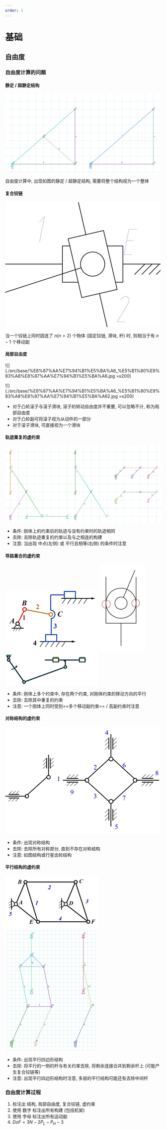 ```yaml
---
order: 1
---
```


# 基础

## 自由度
### 自由度计算的问题
#### 静定 / 超静定结构
![](./src/base/%E8%87%AA%E7%94%B1%E5%BA%A6_%E8%B6%85%E9%9D%99%E5%AE%9A%E7%BB%93%E6%9E%84.jpg)

自由度计算中, 出现如图的静定 / 超静定结构, 需要将整个结构视为一个整体

#### 复合铰链
![](./src/base/%E8%87%AA%E7%94%B1%E5%BA%A6_%E5%A4%8D%E5%90%88%E9%93%B0%E9%93%BE.jpg )

当一个铰链上同时固连了 $n(n>2)$ 个物体 (固定铰链, 滑块, 杆) 时, 则相当于有 $n-1$ 个移动副

#### 局部自由度
![](./src/base/%E8%87%AA%E7%94%B1%E5%BA%A6_%E5%B1%80%E9%83%A8%E8%87%AA%E7%94%B1%E5%BA%A6.jpg =x200) 

![](./src/base/%E8%87%AA%E7%94%B1%E5%BA%A6_%E5%B1%80%E9%83%A8%E8%87%AA%E7%94%B1%E5%BA%A62.jpg =x200)

* 对于凸轮滚子与滚子滑块, 滚子的转动自由度并不重要, 可以忽略不计, 称为局部自由度
* 对于凸轮副可将滚子视为从动件的一部分
* 对于滚子滑块, 可直接视为一个滑块

#### 轨迹重复的虚约束
![](./src/base/%E8%87%AA%E7%94%B1%E5%BA%A6_%E8%99%9A%E7%BA%A6%E6%9D%9F_%E8%BD%A8%E8%BF%B9%E9%87%8D%E5%A4%8D.jpg)

* 条件: 刚体上的约束后的轨迹与没有约束时的轨迹相同
* 去除: 去除轨迹重复的约束以及与之相连的构建
* 注意: 当出现 中点(左侧) 或 平行且相等(右侧) 的条件时注意

#### 导路重合的虚约束
![](./src/base/%E8%87%AA%E7%94%B1%E5%BA%A6_%E8%99%9A%E7%BA%A6%E6%9D%9F_%E5%AF%BC%E8%B7%AF%E9%87%8D%E5%90%881.jpg) 
![](./src/base/%E8%87%AA%E7%94%B1%E5%BA%A6_%E8%99%9A%E7%BA%A6%E6%9D%9F_%E5%AF%BC%E8%B7%AF%E9%87%8D%E5%90%882.jpg) 
![](./src/base/%E8%87%AA%E7%94%B1%E5%BA%A6_%E8%99%9A%E7%BA%A6%E6%9D%9F_%E5%AF%BC%E8%B7%AF%E9%87%8D%E5%90%883.gif)

* 条件: 刚体上多个约束中, 存在两个约束, 对刚体约束的移动方向的平行
* 去除: 去除其中重复的约束
* 注意: 一个刚体上同时受到==多个移动副约束== / 高副约束时注意

#### 对称结构的虚约束
![](./src/base/%E8%87%AA%E7%94%B1%E5%BA%A6_%E8%99%9A%E7%BA%A6%E6%9D%9F_%E5%AF%B9%E7%A7%B0%E7%BB%93%E6%9E%84.jpg)

* 条件: 出现对称结构
* 去除: 去除所有对称部分, 直到不存在对称结构
* 注意: 如图结构或行星齿轮结构

#### 平行结构的虚约束
![](./src/base/%E8%87%AA%E7%94%B1%E5%BA%A6_%E8%99%9A%E7%BA%A6%E6%9D%9F_%E5%B9%B3%E8%A1%8C%E7%BB%93%E6%9E%84.jpg) ![](./src/base/%E8%87%AA%E7%94%B1%E5%BA%A6_%E8%99%9A%E7%BA%A6%E6%9D%9F_%E5%B9%B3%E8%A1%8C%E7%BB%93%E6%9E%842.jpg)

* 条件: 出现平行四边形结构
* 去除: 将平行的一侧的杆与有关约束去除, 将剩余连接合并到剩余杆上 (可能产生复合铰链等)
* 注意: 出现平行四边形结构时注意, 多层的平行结构可能还有去除中间杆

### 自由度计算过程
1. 标注出 结构, 局部自由度, 复合铰链, 虚约束
1. 使用 数字 标注出所有构建 (包括机架)
1. 使用 字母 标注出所有运动副
1. $DoF=3N-2P_L-P_H-3$
